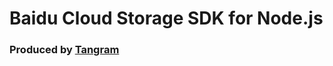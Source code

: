 # Baidu Cloud Storage SDK for Node.js 


### Produced by [Tangram](https://github.com/drawapp8 "Title")
